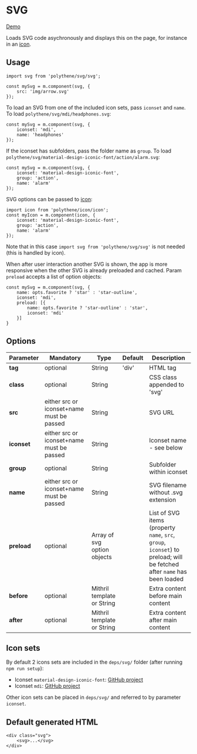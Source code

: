 # SVG

<a class="btn-demo" href="http://arthurclemens.github.io/Polythene-Examples/svg.html">Demo</a>

Loads SVG code asychronously and displays this on the page, for instance in an [icon](#icon).


## Usage

	import svg from 'polythene/svg/svg';

	const mySvg = m.component(svg, {
		src: 'img/arrow.svg'
	});

To load an SVG from one of the included icon sets, pass `iconset` and `name`. To load `polythene/svg/mdi/headphones.svg`:

	const mySvg = m.component(svg, {
		iconset: 'mdi',
		name: 'headphones'
	});

If the iconset has subfolders, pass the folder name as `group`. To load `polythene/svg/material-design-iconic-font/action/alarm.svg`:

	const mySvg = m.component(svg, {
	    iconset: 'material-design-iconic-font',
	    group: 'action',
	    name: 'alarm'
	});

SVG options can be passed to [icon](#icon):

	import icon from 'polythene/icon/icon';
	const myIcon = m.component(icon, {
	    iconset: 'material-design-iconic-font',
	    group: 'action',
	    name: 'alarm'
	});

Note that in this case `import svg from 'polythene/svg/svg'` is not needed (this is handled by icon). 

When after user interaction another SVG is shown, the app is more responsive when the other SVG is already preloaded and cached. Param `preload` accepts a list of option objects:

	const mySvg = m.component(svg, {
        name: opts.favorite ? 'star' : 'star-outline',
        iconset: 'mdi',
        preload: [{
            name: opts.favorite ? 'star-outline' : 'star',
            iconset: 'mdi'
        }]
    }


## Options

| **Parameter** |  **Mandatory** | **Type** | **Default** | **Description** |
| ------------- | -------------- | -------- | ----------- | --------------- |
| **tag** | optional | String | 'div' | HTML tag |
| **class** | optional | String |  | CSS class appended to 'svg' |
| **src** | either src or iconset+name must be passed | String |  | SVG URL |
| **iconset** | either src or iconset+name must be passed | String |  | Iconset name - see below |
| **group** | optional | String |  | Subfolder within iconset |
| **name** | either src or iconset+name must be passed | String |  | SVG filename without .svg extension |
| **preload** | optional | Array of svg option objects | | List of SVG items (property `name`, `src`, `group`, `iconset`) to preload; will be fetched after `name` has been loaded |
| **before** | optional | Mithril template or String | | Extra content before main content |
| **after** | optional | Mithril template or String | | Extra content after main content |


## Icon sets

By default 2 icons sets are included in the `deps/svg/` folder (after running `npm run setup`):

* Iconset `material-design-iconic-font`: [GitHub project](https://github.com/zavoloklom/material-design-iconic-font)
* Iconset `mdi`: [GitHub project](https://github.com/Templarian/MaterialDesign)

Other icon sets can be placed in `deps/svg/` and referred to by parameter `iconset`.



## Default generated HTML

	<div class="svg">
		<svg>...</svg>
	</div>

